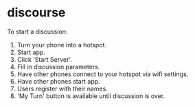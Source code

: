 # discourse

To start a discussion:

1) Turn your phone into a hotspot.
2) Start app.
3) Click 'Start Server'.
4) Fill in discussion parameters.
5) Have other phones connect to your hotspot via wifi settings.
6) Have other phones start app.
7) Users register with their names.
8) 'My Turn' button is available until discussion is over.
